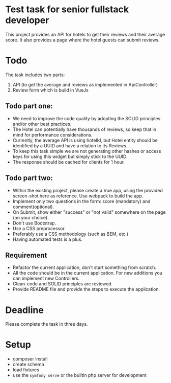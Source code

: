 # Test task for senior fullstack developer
This project provides an API for hotels to get their reviews and their average score. It also provides a page where the hotel guests can submit reviews.

# Todo
The task includes two parts:
1) API (to get the average and reviews as implemented in ApiController)
2) Review form which is build in VueJs

## Todo part one:
- We need to improve the code quality by adopting the SOLID principles and/or other best practices.
- The Hotel can potentially have thousands of reviews, so keep that in mind for performance considerations.
- Currently, the average API is using hotelId, but Hotel entity should be identified by a UUID and have a relation to its Reviews.
- To keep this task simple we are not generating other hashes or access keys for using this widget but simply stick to the UUID.
- The response should be cached for clients for 1 hour.

## Todo part two:
- Within the existing project, please create a Vue app, using the provided screen-shot here as reference. Use webpack to build the app.
- Implement only two questions in the form: score (mandatory) and comment(optional).
- On Submit, show either "success" or "not valid" somewhere on the page (on your choice).
- Don't use Bootstrap.
- Use a CSS preprocessor.
- Preferably use a CSS methodology (such as BEM, etc.)
- Having automated tests is a plus.

## Requirement
- Refactor the current application, don't start something from scratch.
- All the code should be in the current application. For new additions you can implement new Controllers.
- Clean-code and SOLID principles are reviewed.
- Provide README file and provide the steps to execute the application.

# Deadline
Please complete the task in three days.

# Setup
- composer install
- create schema
- load fixtures
- use the `symfony serve` or the builtin php server for development

